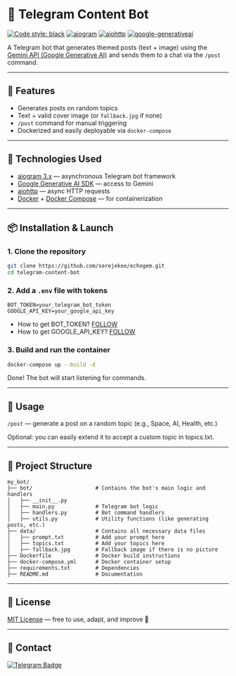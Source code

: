 # 🤖 Telegram Content Bot
[![Code style: black](https://img.shields.io/badge/code%20style-black-000000.svg)](https://t.me/OFFpolice2069) [![aiogram](https://img.shields.io/badge/aiogram-3.4.1-%234FC3F7)](https://docs.aiogram.dev/en/latest/) [![aiohttp](https://img.shields.io/badge/aiohttp-latest-%23005788)](https://docs.aiohttp.org/en/stable/) [![google-generativeai](https://img.shields.io/badge/google--generativeai-latest-%23FF6D01)](https://pypi.org/project/google-generativeai/)

A Telegram bot that generates themed posts (text + image) using the [Gemini API (Google Generative AI)](https://ai.google.dev/) and sends them to a chat via the `/post` command.  

---

## 🚀 Features

- Generates posts on random topics
- Text + valid cover image (or `fallback.jpg` if none)
- `/post` command for manual triggering
- Dockerized and easily deployable via `docker-compose`

---

## 🧠 Technologies Used

- [aiogram 3.x](https://docs.aiogram.dev/en/latest/) — asynchronous Telegram bot framework
- [Google Generative AI SDK](https://pypi.org/project/google-generativeai/) — access to Gemini
- [aiohttp](https://docs.aiohttp.org/en/stable/) — async HTTP requests
- [Docker](https://www.docker.com/) + [Docker Compose](https://docs.docker.com/compose/) — for containerization

---

## 📦 Installation & Launch

### 1. Clone the repository

```bash
git clone https://github.com/serejekee/echogem.git
cd telegram-content-bot
```

### 2. Add a `.env` file with tokens
```env
BOT_TOKEN=your_telegram_bot_token
GOOGLE_API_KEY=your_google_api_key
```
- How to get BOT_TOKEN?
[FOLLOW](https://t.me/BotFather)
- How to get GOOGLE_API_KEY?
[FOLLOW](https://aistudio.google.com/app/apikey)
### 3. Build and run the container
```bash
docker-compose up --build -d
```

Done! The bot will start listening for commands.

---

## 💬 Usage

`/post` — generate a post on a random topic (e.g., Space, AI, Health, etc.)

Optional: you can easily extend it to accept a custom topic in topics.txt.

---

## 📁 Project Structure

```structure
my_bot/
├── bot/                    # Contains the bot's main logic and handlers
│   ├── __init__.py
│   ├── main.py             # Telegram bot logic
│   ├── handlers.py         # Bot command handlers
│   ├── utils.py            # Utility functions (like generating posts, etc.)
├── data/                   # Contains all necessary data files
│   ├── prompt.txt          # Add your prompt here
│   ├── topics.txt          # Add your topics here
│   ├── fallback.jpg        # Fallback image if there is no picture
├── Dockerfile              # Docker build instructions
├── docker-compose.yml      # Docker container setup
├── requirements.txt        # Dependencies
├── README.md               # Documentation

```

---

## 📜 License

[MIT License](LICENSE) — free to use, adapt, and improve 🤘

---

## 🤝 Contact
[![Telegram Badge](https://img.shields.io/badge/Contact-blue?style=flat&logo=telegram&logoColor=white)](https://t.me/spystars777)

